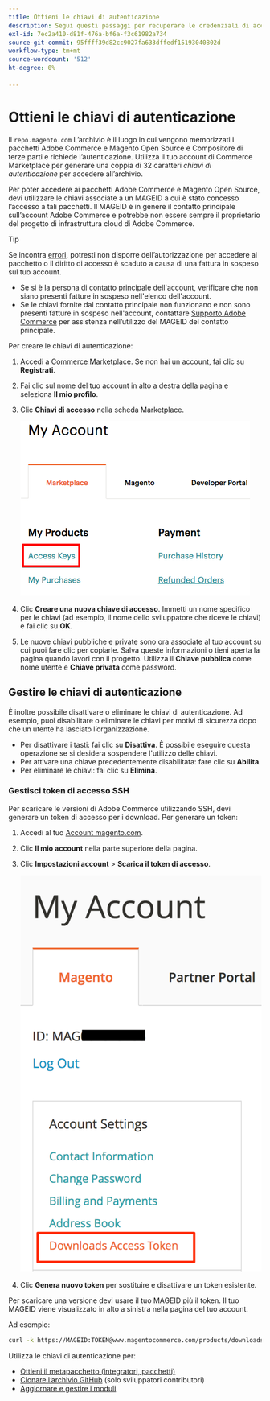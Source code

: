 ```yaml
---
title: Ottieni le chiavi di autenticazione
description: Segui questi passaggi per recuperare le credenziali di accesso ai pacchetti Adobe Commerce e Magento Open Source Composer su repo.magento.com.
exl-id: 7ec2a410-d81f-476a-bf6a-f3c61982a734
source-git-commit: 95ffff39d82cc9027fa633dffedf15193040802d
workflow-type: tm+mt
source-wordcount: '512'
ht-degree: 0%

---
```


# Ottieni le chiavi di autenticazione

Il `repo.magento.com` L’archivio è il luogo in cui vengono memorizzati i pacchetti Adobe Commerce e Magento Open Source e Compositore di terze parti e richiede l’autenticazione. Utilizza il tuo account di Commerce Marketplace per generare una coppia di 32 caratteri *chiavi di autenticazione* per accedere all’archivio.

Per poter accedere ai pacchetti Adobe Commerce e Magento Open Source, devi utilizzare le chiavi associate a un MAGEID a cui è stato concesso l’accesso a tali pacchetti. Il MAGEID è in genere il contatto principale sull’account Adobe Commerce e potrebbe non essere sempre il proprietario del progetto di infrastruttura cloud di Adobe Commerce.

>[!TIP]
>
>Se incontra [errori](https://experienceleague.adobe.com/docs/commerce-knowledge-base/kb/troubleshooting/deployment/magento-commerce-cloud-repo-could-not-be-accessed-403-forbidden-or-404-not-found-error-when-deploying.html), potresti non disporre dell’autorizzazione per accedere al pacchetto o il diritto di accesso è scaduto a causa di una fattura in sospeso sul tuo account.
>
>* Se si è la persona di contatto principale dell&#39;account, verificare che non siano presenti fatture in sospeso nell&#39;elenco dell&#39;account.
>* Se le chiavi fornite dal contatto principale non funzionano e non sono presenti fatture in sospeso nell&#39;account, contattare [Supporto Adobe Commerce](https://experienceleague.adobe.com/docs/commerce-knowledge-base/kb/help-center-guide/magento-help-center-user-guide.html#submit-ticket) per assistenza nell’utilizzo del MAGEID del contatto principale.

Per creare le chiavi di autenticazione:

1. Accedi a [Commerce Marketplace](https://marketplace.magento.com). Se non hai un account, fai clic su **Registrati**.
1. Fai clic sul nome del tuo account in alto a destra della pagina e seleziona **Il mio profilo**.

1. Clic **Chiavi di accesso** nella scheda Marketplace.

   ![Chiavi di accesso sicure a Commerce Marketplace](../../assets/installation/cloud_access-key.png)

1. Clic **Creare una nuova chiave di accesso**. Immetti un nome specifico per le chiavi (ad esempio, il nome dello sviluppatore che riceve le chiavi) e fai clic su **OK**.

1. Le nuove chiavi pubbliche e private sono ora associate al tuo account su cui puoi fare clic per copiarle. Salva queste informazioni o tieni aperta la pagina quando lavori con il progetto. Utilizza il **Chiave pubblica** come nome utente e **Chiave privata** come password.

## Gestire le chiavi di autenticazione

È inoltre possibile disattivare o eliminare le chiavi di autenticazione. Ad esempio, puoi disabilitare o eliminare le chiavi per motivi di sicurezza dopo che un utente ha lasciato l’organizzazione.

* Per disattivare i tasti: fai clic su **Disattiva**. È possibile eseguire questa operazione se si desidera sospendere l&#39;utilizzo delle chiavi.
* Per attivare una chiave precedentemente disabilitata: fare clic su **Abilita**.
* Per eliminare le chiavi: fai clic su **Elimina**.

### Gestisci token di accesso SSH

Per scaricare le versioni di Adobe Commerce utilizzando SSH, devi generare un token di accesso per i download. Per generare un token:

1. Accedi al tuo [Account magento.com](https://account.magento.com/customer/account/login).
1. Clic **Il mio account** nella parte superiore della pagina.
1. Clic **Impostazioni account** > **Scarica il token di accesso**.

   ![Accedere alle chiavi](../../assets/installation/connect_keys1.png)

1. Clic **Genera nuovo token** per sostituire e disattivare un token esistente.

Per scaricare una versione devi usare il tuo MAGEID più il token. Il tuo MAGEID viene visualizzato in alto a sinistra nella pagina del tuo account.

Ad esempio:

```bash
curl -k https://MAGEID:TOKEN@www.magentocommerce.com/products/downloads/info/help
```

Utilizza le chiavi di autenticazione per:

* [Ottieni il metapacchetto (integratori, pacchetti)](../composer.md)
* [Clonare l’archivio GitHub](https://developer.adobe.com/commerce/contributor/guides/install/clone-repository/) (solo sviluppatori contributori)
* [Aggiornare e gestire i moduli](../../upgrade/modules/upgrade.md)
